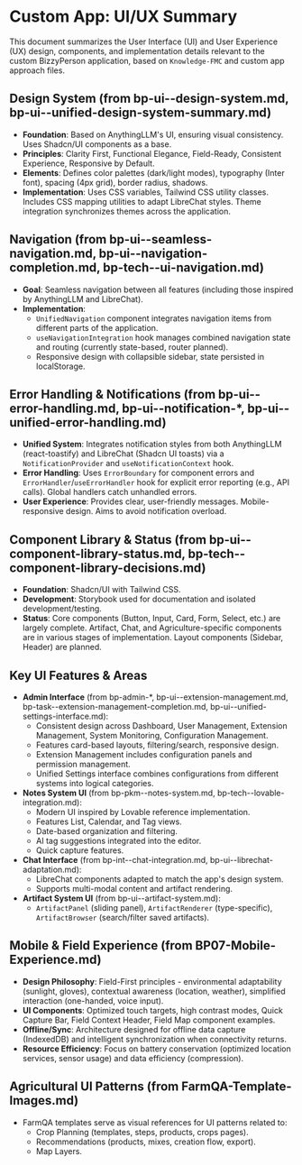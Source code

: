 # Custom App: UI/UX Summary

This document summarizes the User Interface (UI) and User Experience (UX) design, components, and implementation details relevant to the custom BizzyPerson application, based on `Knowledge-FMC` and custom app approach files.

## Design System (from bp-ui--design-system.md, bp-ui--unified-design-system-summary.md)

*   **Foundation**: Based on AnythingLLM's UI, ensuring visual consistency. Uses Shadcn/UI components as a base.
*   **Principles**: Clarity First, Functional Elegance, Field-Ready, Consistent Experience, Responsive by Default.
*   **Elements**: Defines color palettes (dark/light modes), typography (Inter font), spacing (4px grid), border radius, shadows.
*   **Implementation**: Uses CSS variables, Tailwind CSS utility classes. Includes CSS mapping utilities to adapt LibreChat styles. Theme integration synchronizes themes across the application.

## Navigation (from bp-ui--seamless-navigation.md, bp-ui--navigation-completion.md, bp-tech--ui-navigation.md)

*   **Goal**: Seamless navigation between all features (including those inspired by AnythingLLM and LibreChat).
*   **Implementation**:
    *   `UnifiedNavigation` component integrates navigation items from different parts of the application.
    *   `useNavigationIntegration` hook manages combined navigation state and routing (currently state-based, router planned).
    *   Responsive design with collapsible sidebar, state persisted in localStorage.

## Error Handling & Notifications (from bp-ui--error-handling.md, bp-ui--notification-*, bp-ui--unified-error-handling.md)

*   **Unified System**: Integrates notification styles from both AnythingLLM (react-toastify) and LibreChat (Shadcn UI toasts) via a `NotificationProvider` and `useNotificationContext` hook.
*   **Error Handling**: Uses `ErrorBoundary` for component errors and `ErrorHandler`/`useErrorHandler` hook for explicit error reporting (e.g., API calls). Global handlers catch unhandled errors.
*   **User Experience**: Provides clear, user-friendly messages. Mobile-responsive design. Aims to avoid notification overload.

## Component Library & Status (from bp-ui--component-library-status.md, bp-tech--component-library-decisions.md)

*   **Foundation**: Shadcn/UI with Tailwind CSS.
*   **Development**: Storybook used for documentation and isolated development/testing.
*   **Status**: Core components (Button, Input, Card, Form, Select, etc.) are largely complete. Artifact, Chat, and Agriculture-specific components are in various stages of implementation. Layout components (Sidebar, Header) are planned.

## Key UI Features & Areas

*   **Admin Interface** (from bp-admin-*, bp-ui--extension-management.md, bp-task--extension-management-completion.md, bp-ui--unified-settings-interface.md):
    *   Consistent design across Dashboard, User Management, Extension Management, System Monitoring, Configuration Management.
    *   Features card-based layouts, filtering/search, responsive design.
    *   Extension Management includes configuration panels and permission management.
    *   Unified Settings interface combines configurations from different systems into logical categories.
*   **Notes System UI** (from bp-pkm--notes-system.md, bp-tech--lovable-integration.md):
    *   Modern UI inspired by Lovable reference implementation.
    *   Features List, Calendar, and Tag views.
    *   Date-based organization and filtering.
    *   AI tag suggestions integrated into the editor.
    *   Quick capture features.
*   **Chat Interface** (from bp-int--chat-integration.md, bp-ui--librechat-adaptation.md):
    *   LibreChat components adapted to match the app's design system.
    *   Supports multi-modal content and artifact rendering.
*   **Artifact System UI** (from bp-ui--artifact-system.md):
    *   `ArtifactPanel` (sliding panel), `ArtifactRenderer` (type-specific), `ArtifactBrowser` (search/filter saved artifacts).

## Mobile & Field Experience (from BP07-Mobile-Experience.md)

*   **Design Philosophy**: Field-First principles - environmental adaptability (sunlight, gloves), contextual awareness (location, weather), simplified interaction (one-handed, voice input).
*   **UI Components**: Optimized touch targets, high contrast modes, Quick Capture Bar, Field Context Header, Field Map component examples.
*   **Offline/Sync**: Architecture designed for offline data capture (IndexedDB) and intelligent synchronization when connectivity returns.
*   **Resource Efficiency**: Focus on battery conservation (optimized location services, sensor usage) and data efficiency (compression).

## Agricultural UI Patterns (from FarmQA-Template-Images.md)

*   FarmQA templates serve as visual references for UI patterns related to:
    *   Crop Planning (templates, steps, products, crops pages).
    *   Recommendations (products, mixes, creation flow, export).
    *   Map Layers.
